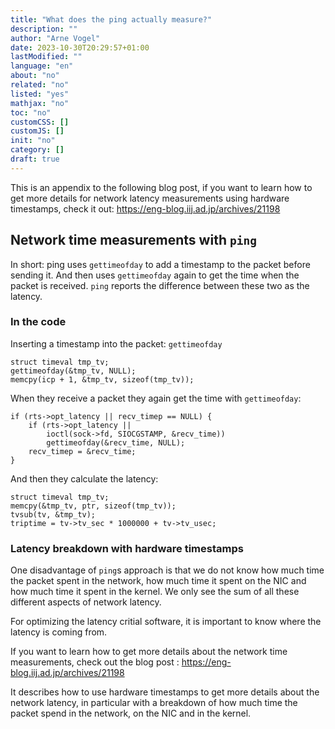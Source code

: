 ```yaml
---
title: "What does the ping actually measure?"
description: ""
author: "Arne Vogel"
date: 2023-10-30T20:29:57+01:00
lastModified: ""
language: "en"
about: "no"
related: "no"
listed: "yes"
mathjax: "no"
toc: "no"
customCSS: []
customJS: []
init: "no"
category: []
draft: true
---
```


This is an appendix to the following blog post, if you want to learn how to get more details for network latency measurements using hardware timestamps, check it out:
https://eng-blog.iij.ad.jp/archives/21198

## Network time measurements with `ping`
In short: ping uses `gettimeofday` to add a timestamp to the packet before sending it. 
And then uses `gettimeofday` again to get the time when the packet is received. 
`ping` reports the difference between these two as the latency.

### In the code
Inserting a timestamp into the packet: `gettimeofday`
```
struct timeval tmp_tv;
gettimeofday(&tmp_tv, NULL);
memcpy(icp + 1, &tmp_tv, sizeof(tmp_tv));
```


When they receive a packet they again get the time with `gettimeofday`:
```
if (rts->opt_latency || recv_timep == NULL) {
    if (rts->opt_latency ||
        ioctl(sock->fd, SIOCGSTAMP, &recv_time))
        gettimeofday(&recv_time, NULL);
    recv_timep = &recv_time;
}
```

And then they calculate the latency:
```
struct timeval tmp_tv;
memcpy(&tmp_tv, ptr, sizeof(tmp_tv));
tvsub(tv, &tmp_tv);
triptime = tv->tv_sec * 1000000 + tv->tv_usec;
```

### Latency breakdown with hardware timestamps
One disadvantage of `ping`s approach is that we do not know how much time the packet spent in the network, how much time it spent on the NIC and how much time it spent in the kernel.
We only see the sum of all these different aspects of network latency.

For optimizing the latency critial software, it is important to know where the latency is coming from.

If you want to learn how to get more details about the network time measurements, check out the blog post :
https://eng-blog.iij.ad.jp/archives/21198

It describes how to use hardware timestamps to get more details about the network latency, in particular with a breakdown of how much time the packet spend in the network, on the NIC and in the kernel.
